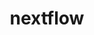 ---
title: "nextflow"
layout: cache
categories: [package, develop-2024-08-04]
meta: {"versions": ["24.04.3"], "compilers": ["gcc@=7.3.1"], "oss": ["amzn2"], "platforms": ["linux"], "targets": ["aarch64", "neoverse_n1", "x86_64_v3"], "stacks": ["aws-isc", "aws-isc-aarch64", "root"], "num_specs": 3, "num_specs_by_stack": {"root": 3, "aws-isc-aarch64": 2, "aws-isc": 1}}
spec_details: [{"hash": "kja66tctqcygxu7rbs2boimqgakhbkia", "compiler": "gcc@=7.3.1", "versions": ["24.04.3"], "os": "amzn2", "platform": "linux", "target": "aarch64", "variants": ["build_system=generic"], "stacks": ["root", "aws-isc-aarch64"], "size": "-", "tarball": "https://binaries.spack.io/develop-2024-08-04/build_cache/linux-amzn2-aarch64/gcc-7.3.1/nextflow-24.04.3/linux-amzn2-aarch64-gcc-7.3.1-nextflow-24.04.3-kja66tctqcygxu7rbs2boimqgakhbkia.spack"}, {"hash": "zfp3ud66veuhlubqdnizwa3hlqaqz545", "compiler": "gcc@=7.3.1", "versions": ["24.04.3"], "os": "amzn2", "platform": "linux", "target": "neoverse_n1", "variants": ["build_system=generic"], "stacks": ["root", "aws-isc-aarch64"], "size": "-", "tarball": "https://binaries.spack.io/develop-2024-08-04/build_cache/linux-amzn2-neoverse_n1/gcc-7.3.1/nextflow-24.04.3/linux-amzn2-neoverse_n1-gcc-7.3.1-nextflow-24.04.3-zfp3ud66veuhlubqdnizwa3hlqaqz545.spack"}, {"hash": "bo5kqu22orss76m33oautxhrfuh3uwwj", "compiler": "gcc@=7.3.1", "versions": ["24.04.3"], "os": "amzn2", "platform": "linux", "target": "x86_64_v3", "variants": ["build_system=generic"], "stacks": ["aws-isc", "root"], "size": "-", "tarball": "https://binaries.spack.io/develop-2024-08-04/build_cache/linux-amzn2-x86_64_v3/gcc-7.3.1/nextflow-24.04.3/linux-amzn2-x86_64_v3-gcc-7.3.1-nextflow-24.04.3-bo5kqu22orss76m33oautxhrfuh3uwwj.spack"}]
---